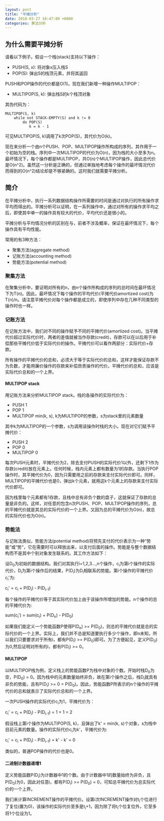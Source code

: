 ```yaml
---
layout: post
title: "平摊分析"
date: 2018-03-27 10:47:00 +0800
categories: 算法分析
---
```

## 为什么需要平摊分析
请看以下例子。假设一个栈(stack)支持以下操作：

* PUSH(S, x): 将对象x压入栈S
* POP(S): 弹出S的栈顶元素，并将其返回

PUSH和POP操作的代价都是O(1)。现在我们新增一种操作MULTIPOP：

* MULTIPOP(S, k): 弹出栈S的k个栈顶对象

其伪代码为：

```
MULTIPOP(S, k)
    while not STACK-EMPTY(S) and k != 0
        do POP(S)
           k = k - 1
```

可见MULTIPOP(S, k)调用了k次POP(S)，其代价为O(k)。

现在来分析一个由n个PUSH、POP、MULTIPOP操作所构成的序列，其作用于一个初始为空的栈。序列中一次MULTIPOP的代价为O(n)，因为栈的大小至多为n。最坏情况下，每个操作都是MULTIPOP，共O(n)个MULTIPOP操作，因此总代价是O(n^2)。虽然这一分析是正确的，但通过单独地考虑每个操作的最坏情况代价而得到的O(n^2)结论却是不够紧确的。这时我们就需要平摊分析。

## 简介
在平摊分析中，执行一系列数据结构操作所需要的时间是通过对执行的所有操作求平均而得出的。平摊分析可以证明，在一系列操作中，通过对所有的操作求平均之后，即使其中单一的操作具有较大的代价，平均代价还是很小的。

平摊分析与平均情况分析的区别在与，前者不涉及概率，保证在最坏情况下，每个操作具有平均性能。

常用的有3种方法：

* 聚集方法(aggregate method)
* 记账方法(accounting method)
* 势能方法(potential method)

### 聚集方法
在聚集分析中，要证明对所有的n，由n个操作所构成的序列的总时间在最坏情况下为T(n)。因此，最坏情况下每个操作的平均代价(平摊代价amortized cost)为T(n)/n。请注意平摊代价对每个操作都是成立的，即使序列中存在几种不同类型的操作时也一样。

### 记账方法
在记账方法中，我们对不同的操作赋予不同的平摊代价(amortized cost)。当平摊代价超过实际代价时，两者的差值就被当作存款(credit)，存款可以在以后用于补偿那些平摊代价低于实际代价的操作。平摊代价可以看作两部分：实际代价+存款。

所有操作的平摊代价的总和，必须大于等于实际代价的总和，这样才能保证存款不为负数，才能用廉价操作的存款来补偿昂贵操作的代价。平摊代价的总和，应该是实际代价总和的一个上界。

#### MULTIPOP stack
用记账方法来分析MULTIPOP stack。栈的各操作的实际代价为：

* PUSH      1
* POP       1
* MULTIPOP  min(k, s), k为MULTIPOP的参数，s为stack里的元素数量

其中k为MULTIPOP的一个参数，s为调用该操作时栈的大小。现在对它们赋予平摊代价：

* PUSH      2
* POP       0
* MULTIPOP  0

每次PUSH元素时，平摊代价为2，除去支付PUSH的实际代价1以外，还剩下1作为存款(credit)放在元素上。任何时候，栈内元素上都有数量为1的存款。当执行POP操作时，其平摊代价为0，因为只需要用之前的存款来支付实际代价即可。同样，MULTIPOP的平摊代价也是0，弹出k个元素，就用这k个元素上的存款来支付实际代价即可。

因为栈里每个元素都有1存款，且栈中总有非负个数的盘子，这就保证了存款的总量是非负的。这样，对任意的包含n次PUSH、POP、MULTIPOP操作的序列，总的平摊代价就是其总的实际代价的一个上界。又因为总的平摊代价为O(n)，故总的实际代价也为O(n)。

### 势能法
与记账法类似，势能方法(potential method)将预先支付的代价表示为一种“势能”或“势”，它在需要时可以释放出来，以支付后面的操作。势能是与整个数据结构而不是其中个别对象发生联系的。其工作方法如下：

设D<sub>0</sub>为初始的数据结构。我们对其执行i=1,2,3...,n个操作，c<sub>i</sub>为第i个操作的实际代价，D<sub>i</sub>为第i个操作后的结果，P(D<sub>i</sub>)为D<sub>i</sub>相联系的势能。第i个操作的平摊代价c<sub>i</sub>'为:

c<sub>i</sub>' = c<sub>i</sub> + P(D<sub>i</sub>) - P(D<sub>i-1</sub>)

每个操作的平摊代价等于其实际代价加上由于该操作所增加的势能。n个操作的总的平摊代价为:

sum(c<sub>i</sub>') = sum(c<sub>i</sub>) + P(D<sub>n</sub>) - P(D<sub>0</sub>)

如果我们能定义一个势能函数P使得P(D<sub>n</sub>) >= P(D<sub>0</sub>)，则总的平摊代价就是总的实际代价的一个上界。实际上，我们并不总是知道要执行多少个操作，即n未知，所以我们只要要求对于所有i，都有P(D<sub>i</sub>) >= P(D<sub>0</sub>)即可。为了方便起见，定义P(D<sub>0</sub>)为0,然后证明对所有的i，都有P(D<sub>i</sub>) >= 0。

#### MULTIPOP
以MULTIPOP栈为例，定义栈上的势能函数P为栈中对象的个数。开始时栈D<sub>0</sub>为空，P(D<sub>0</sub>) = 0。因为栈中的元素数量始终非负，故在第i个操作之后，栈D<sub>i</sub>就具有非负的势能，且有P(D<sub>i</sub>) >= 0 = P(D<sub>0</sub>)。因此，势能函数P所表示的n个操作的平摊代价的总和就表示了实际代价总和的一个上界。

一次PUSH操作的实际代价c<sub>i</sub>为1，平摊代价为：

c<sub>i</sub>' = c<sub>i</sub> + P(D<sub>i</sub>) - P(D<sub>i-1</sub>) = 1 + 1 = 2

假设栈上第i个操作为MULTIPOP(S, k)，且弹出了k' = min(k, s)个对象，s为栈中目前元素的数量。操作的实际代价c<sub>i</sub>为k'，平摊代价为:

c<sub>i</sub>' = c<sub>i</sub> + P(D<sub>i</sub>) - P(D<sub>i-1</sub>) = k' - k' = 0

类似的，普通POP操作的代价也是0。

#### 二进制计数器递增1
定义势能函数P(D<sub>i</sub>)为计数器中1的个数。由于计数器中1的数量始终为非负，且P(D<sub>0</sub>)为0，因此对任意i，都有P(D<sub>i</sub>) >= P(D<sub>0</sub>) = 0，可知总平摊代价为总实际代价的一个上界。

我们来计算INCREMENT操作的平摊代价。设第i次INCREMENT操作对t<sub>i</sub>个位进行了复位(置为0)，该操作的实际代价至多是t<sub>i</sub>+1，因为除了将t<sub>i</sub>个位复位外，它至多将1个位设为1。